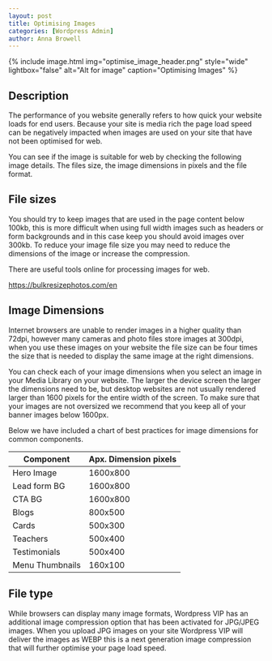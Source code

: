 ```yaml
---
layout: post
title: Optimising Images
categories: [Wordpress Admin]
author: Anna Browell
---
```

{% include image.html img="optimise_image_header.png" style="wide" lightbox="false" alt="Alt for image" caption="Optimising Images" %}


## Description

The performance of you website generally refers to how quick your website loads for end users. Because your site is media rich the page load speed can be negatively impacted when images are used on your site that have not been optimised for web.

You can see if the image is suitable for web by checking the following image details. The files size, the image dimensions in pixels and the file format.

## File sizes

You should try to keep images that are used in the page content below 100kb, this is more difficult when using full width images such as headers or form backgrounds and in this case keep you should avoid images over 300kb. To reduce your image file size you may need to reduce the dimensions of the image or increase the compression.

There are useful tools online for processing images for web.

https://bulkresizephotos.com/en


## Image Dimensions

Internet browsers are unable to render images in a higher quality than 72dpi, however many cameras and photo files store images at 300dpi, when you use these images on your website the file size can be four times the size that is needed to display the same image at the right dimensions.

You can check each of your image dimensions when you select an image in your Media Library on your website. The larger the device screen the larger the dimensions need to be, but desktop websites are not usually rendered larger than 1600 pixels for the entire width of the screen. To make sure that your images are not oversized we recommend that you keep all of your banner images below 1600px.

Below we have included a chart of best practices for image dimensions for common components.


|Component|Apx. Dimension pixels|
|-------|-------|
|Hero Image|1600x800|
|Lead form BG|1600x800|
|CTA BG|1600x800|
|Blogs|800x500|
|Cards|500x300|
|Teachers|500x400|
|Testimonials|500x400|
|Menu Thumbnails|160x100|


## File type

While browsers can display many image formats, Wordpress VIP has an additional image compression option that has been activated for JPG/JPEG images. When you upload JPG images on your site Wordpress VIP will deliver the images as WEBP this is a next generation image compression that will further optimise your page load speed.




